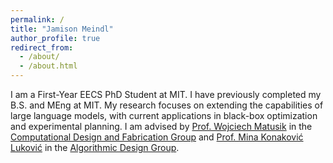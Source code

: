 ```yaml
---
permalink: /
title: "Jamison Meindl"
author_profile: true
redirect_from: 
  - /about/
  - /about.html
---
```


I am a First-Year EECS PhD Student at MIT. I have previously completed my B.S. and MEng at MIT. My research focuses on extending the capabilities of large language models, with current applications in black-box optimization and experimental planning. I am advised by [Prof. Wojciech Matusik](https://people.csail.mit.edu/wojciech/) in the [Computational Design and Fabrication Group](https://cdfg.mit.edu) and [Prof. Mina Konaković Luković](https://people.csail.mit.edu/mina/) in the [Algorithmic Design Group](https://adg.csail.mit.edu/).
